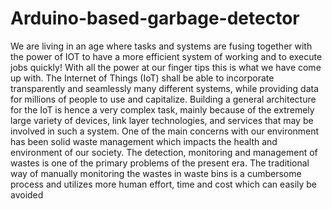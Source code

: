 # Arduino-based-garbage-detector
We are living in an age where tasks and systems are fusing together with the power of IOT to have a more efficient system of working and to execute jobs quickly! With all the power at our finger tips this is what we have come up with. The Internet of Things (IoT) shall be able to incorporate transparently and seamlessly many different systems, while providing data for millions of people to use and capitalize. Building a general architecture for the IoT is hence a very complex task, mainly because of the extremely large variety of devices, link layer technologies, and services that may be involved in such a system. One of the main concerns with our environment has been solid waste management which impacts the health and environment of our society. The detection, monitoring and management of wastes is one of the primary problems of the present era. The traditional way of manually monitoring the wastes in waste bins is a cumbersome process and utilizes more human effort, time and cost which can easily be avoided
